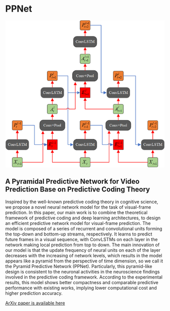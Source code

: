 # PPNet

![image](Images/PPNet.png)

## A Pyramidal Predictive Network for Video Prediction Base on Predictive Coding Theory 

Inspired by the well-known predictive coding theory in cognitive science, we propose a novel neural network model for the task of visual-frame prediction. In this paper, our main work is to combine the theoretical framework of predictive coding and deep learning architectures, to design an efficient predictive network model for visual-frame prediction. The model is composed of a series of recurrent and convolutional units forming the top-down and bottom-up streams, respectively. It learns to predict future frames in a visual sequence, with ConvLSTMs on each layer in the network making local prediction from top to down. The main innovation of our model is that the update frequency of neural units on each of the layer decreases with the increasing of network levels, which results in the model appears like a pyramid from the perspective of time dimension, so we call it the Pyramid Predictive Network (PPNet). Particularly, this pyramid-like design is consistent to the neuronal activities in the neuroscience findings involved in the predictive coding framework. According to the experimental results, this model shows better compactness and comparable predictive performance with existing works, implying lower computational cost and higher prediction accuracy.

[ArXiv paper is available here](http://arxiv.org/abs/2208.07021)

